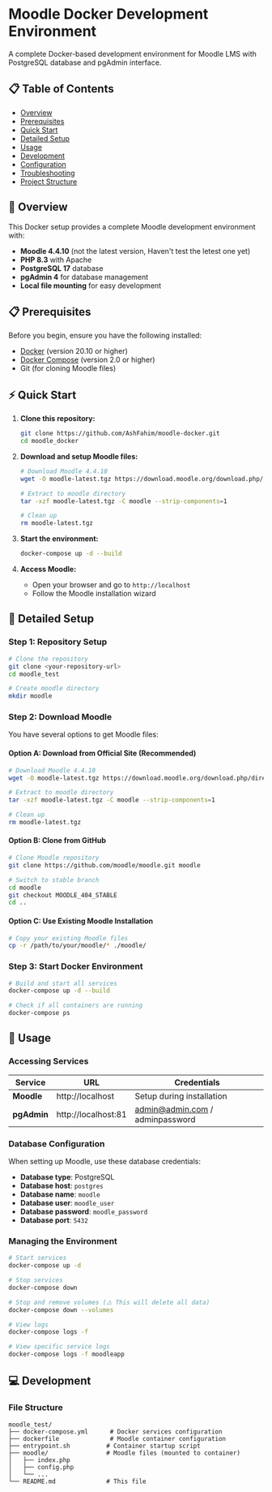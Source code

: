 # Moodle Docker Development Environment

A complete Docker-based development environment for Moodle LMS with PostgreSQL database and pgAdmin interface.

## 📋 Table of Contents

- [Overview](#overview)
- [Prerequisites](#prerequisites)
- [Quick Start](#quick-start)
- [Detailed Setup](#detailed-setup)
- [Usage](#usage)
- [Development](#development)
- [Configuration](#configuration)
- [Troubleshooting](#troubleshooting)
- [Project Structure](#project-structure)

## 🚀 Overview

This Docker setup provides a complete Moodle development environment with:
- **Moodle 4.4.10** (not the latest version, Haven't test the letest one yet)
- **PHP 8.3** with Apache
- **PostgreSQL 17** database
- **pgAdmin 4** for database management
- **Local file mounting** for easy development

## 📋 Prerequisites

Before you begin, ensure you have the following installed:
- [Docker](https://docs.docker.com/get-docker/) (version 20.10 or higher)
- [Docker Compose](https://docs.docker.com/compose/install/) (version 2.0 or higher)
- Git (for cloning Moodle files)

## ⚡ Quick Start

1. **Clone this repository:**
   ```bash
   git clone https://github.com/AshFahim/moodle-docker.git
   cd moodle_docker
   ```

2. **Download and setup Moodle files:**
   ```bash
   # Download Moodle 4.4.10
   wget -O moodle-latest.tgz https://download.moodle.org/download.php/direct/stable404/moodle-latest-404.tgz
   
   # Extract to moodle directory
   tar -xzf moodle-latest.tgz -C moodle --strip-components=1
   
   # Clean up
   rm moodle-latest.tgz
   ```

3. **Start the environment:**
   ```bash
   docker-compose up -d --build
   ```

4. **Access Moodle:**
   - Open your browser and go to `http://localhost`
   - Follow the Moodle installation wizard

## 🔧 Detailed Setup

### Step 1: Repository Setup

```bash
# Clone the repository
git clone <your-repository-url>
cd moodle_test

# Create moodle directory
mkdir moodle
```

### Step 2: Download Moodle

You have several options to get Moodle files:

#### Option A: Download from Official Site (Recommended)
```bash
# Download Moodle 4.4.10
wget -O moodle-latest.tgz https://download.moodle.org/download.php/direct/stable404/moodle-latest-404.tgz

# Extract to moodle directory
tar -xzf moodle-latest.tgz -C moodle --strip-components=1

# Clean up
rm moodle-latest.tgz
```

#### Option B: Clone from GitHub
```bash
# Clone Moodle repository
git clone https://github.com/moodle/moodle.git moodle

# Switch to stable branch
cd moodle
git checkout MOODLE_404_STABLE
cd ..
```

#### Option C: Use Existing Moodle Installation
```bash
# Copy your existing Moodle files
cp -r /path/to/your/moodle/* ./moodle/
```

### Step 3: Start Docker Environment

```bash
# Build and start all services
docker-compose up -d --build

# Check if all containers are running
docker-compose ps
```

## 🎯 Usage

### Accessing Services

| Service | URL | Credentials |
|---------|-----|-------------|
| **Moodle** | http://localhost | Setup during installation |
| **pgAdmin** | http://localhost:81 | admin@admin.com / adminpassword |

### Database Configuration

When setting up Moodle, use these database credentials:

- **Database type**: PostgreSQL
- **Database host**: `postgres`
- **Database name**: `moodle`
- **Database user**: `moodle_user`
- **Database password**: `moodle_password`
- **Database port**: `5432`

### Managing the Environment

```bash
# Start services
docker-compose up -d

# Stop services
docker-compose down

# Stop and remove volumes (⚠️ This will delete all data)
docker-compose down --volumes

# View logs
docker-compose logs -f

# View specific service logs
docker-compose logs -f moodleapp
```

## 💻 Development

### File Structure

```
moodle_test/
├── docker-compose.yml      # Docker services configuration
├── dockerfile              # Moodle container configuration
├── entrypoint.sh          # Container startup script
├── moodle/                # Moodle files (mounted to container)
│   ├── index.php
│   ├── config.php
│   └── ...
└── README.md              # This file
```
